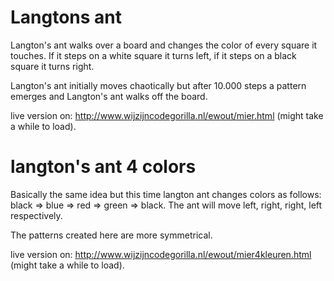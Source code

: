 # Langtons ant

Langton's ant walks over a board and changes the color of every square it touches. If it steps on a white square it turns left, if it steps on a black square it turns right. 

Langton's ant initially moves chaotically but after 10.000 steps a pattern emerges and Langton's ant walks off the board.

live version on: http://www.wijzijncodegorilla.nl/ewout/mier.html (might take a while to load).

# langton's ant 4 colors

Basically the same idea but this time langton ant changes colors as follows: black => blue => red => green => black. The ant will move left, right, right, left respectively.

The patterns created here are more symmetrical.

live version on: http://www.wijzijncodegorilla.nl/ewout/mier4kleuren.html (might take a while to load).
